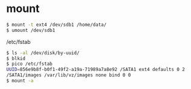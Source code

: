 # mount

```bash
$ mount -t ext4 /dev/sdb1 /home/data/
$ umount /dev/sdb1
```

/etc/fstab

```bash
$ ls -al /dev/disk/by-uuid/
$ blkid
$ pico /etc/fstab
UUID=856e9b8f-b0f1-49f2-a19a-71989a7a8e92 /SATA1 ext4 defaults 0 2
/SATA1/images /var/lib/vz/images none bind 0 0
$ mount -a
```

